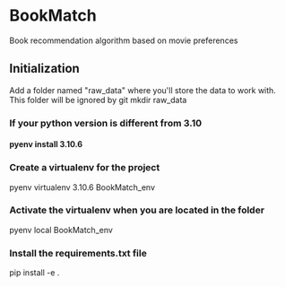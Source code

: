 # BookMatch
Book recommendation algorithm based on movie preferences

## Initialization
Add a folder named "raw_data" where you'll store the data to work with. This folder will be ignored by git
mkdir raw_data

### If your python version is different from 3.10
#### pyenv install 3.10.6

### Create a virtualenv for the project
pyenv virtualenv 3.10.6 BookMatch_env

### Activate the virtualenv when you are located in the folder
pyenv local BookMatch_env

### Install the requirements.txt file
pip install -e .
